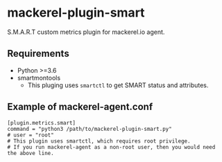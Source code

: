 # mackerel-plugin-smart

S.M.A.R.T custom metrics plugin for mackerel.io agent.

## Requirements

- Python >=3.6
- smartmontools
    - This pluging uses `smartctl` to get SMART status and attributes.

## Example of mackerel-agent.conf
```
[plugin.metrics.smart]
command = "python3 /path/to/mackerel-plugin-smart.py"
# user = "root"
# This plugin uses smartctl, which requires root privilege.
# If you run mackerel-agent as a non-root user, then you would need the above line.
```

